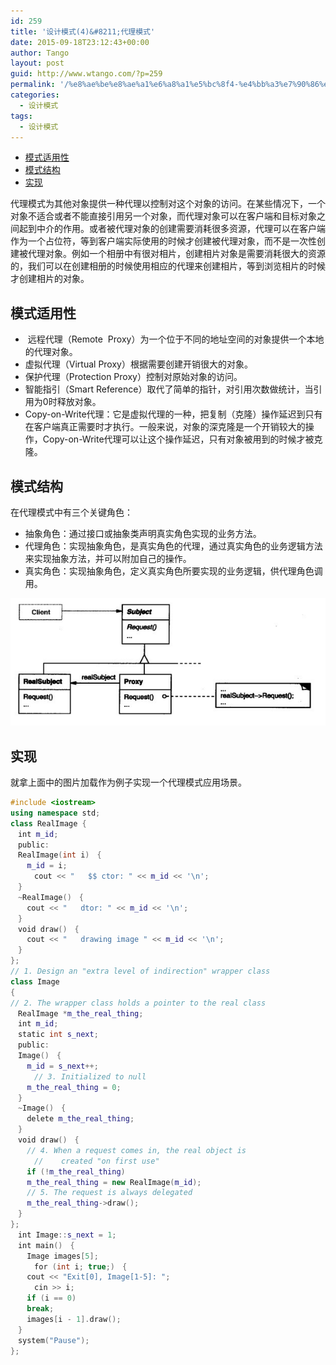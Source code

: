 ```yaml
---
id: 259
title: '设计模式(4)&#8211;代理模式'
date: 2015-09-18T23:12:43+00:00
author: Tango
layout: post
guid: http://www.wtango.com/?p=259
permalink: '/%e8%ae%be%e8%ae%a1%e6%a8%a1%e5%bc%8f4-%e4%bb%a3%e7%90%86%e6%a8%a1%e5%bc%8f/'
categories:
  - 设计模式
tags:
  - 设计模式
---
```


- [模式适用性](#模式适用性)
- [模式结构](#模式结构)
- [实现](#实现)

代理模式为其他对象提供一种代理以控制对这个对象的访问。在某些情况下，一个对象不适合或者不能直接引用另一个对象，而代理对象可以在客户端和目标对象之间起到中介的作用。或者被代理对象的创建需要消耗很多资源，代理可以在客户端作为一个占位符，等到客户端实际使用的时候才创建被代理对象，而不是一次性创建被代理对象。例如一个相册中有很对相片，创建相片对象是需要消耗很大的资源的，我们可以在创建相册的时候使用相应的代理来创建相片，等到浏览相片的时候才创建相片的对象。

## 模式适用性

  *  远程代理（Remote  Proxy）为一个位于不同的地址空间的对象提供一个本地的代理对象。
  * 虚拟代理（Virtual Proxy）根据需要创建开销很大的对象。
  * 保护代理（Protection Proxy）控制对原始对象的访问。
  * 智能指引（Smart Reference）取代了简单的指针，对引用次数做统计，当引用为0时释放对象。
  * Copy-on-Write代理：它是虚拟代理的一种，把复制（克隆）操作延迟到只有在客户端真正需要时才执行。一般来说，对象的深克隆是一个开销较大的操作，Copy-on-Write代理可以让这个操作延迟，只有对象被用到的时候才被克隆。

## 模式结构

在代理模式中有三个关键角色：
* 抽象角色：通过接口或抽象类声明真实角色实现的业务方法。
* 代理角色：实现抽象角色，是真实角色的代理，通过真实角色的业务逻辑方法来实现抽象方法，并可以附加自己的操作。
* 真实角色：实现抽象角色，定义真实角色所要实现的业务逻辑，供代理角色调用。

![](../wp-content/uploads/2015/09/Proxy-pattern.jpg)

## 实现
  
就拿上面中的图片加载作为例子实现一个代理模式应用场景。

```c++
#include <iostream>
using namespace std;
class RealImage {
　int m_id;
　public:
　RealImage(int i)　{
  　m_id = i;
　  　cout << "   $$ ctor: " << m_id << '\n';
　}
　~RealImage()　{
  　cout << "   dtor: " << m_id << '\n';
　}
　void draw()　{
  　cout << "   drawing image " << m_id << '\n';
　}
};
// 1. Design an "extra level of indirection" wrapper class
class Image
{
// 2. The wrapper class holds a pointer to the real class
　RealImage *m_the_real_thing;
　int m_id;
　static int s_next;
　public:
　Image()　{
  　m_id = s_next++;
　  　// 3. Initialized to null
　  m_the_real_thing = 0;
　}
　~Image()　{
  　delete m_the_real_thing;
　}
　void draw()　{
  　// 4. When a request comes in, the real object is
　  　//    created "on first use"
　  if (!m_the_real_thing)
　  m_the_real_thing = new RealImage(m_id);
　  // 5. The request is always delegated
  　m_the_real_thing->draw();
　}
};
　int Image::s_next = 1;
　int main()　{
  　Image images[5];
　  　for (int i; true;)　{
  　cout << "Exit[0], Image[1-5]: ";
　  　cin >> i;
　  if (i == 0)
　  break;
　  images[i - 1].draw();
　}
　system("Pause");
};
```